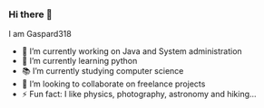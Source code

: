 ### Hi there 👋


I am Gaspard318

- 🔭 I’m currently working on Java and System administration
- 🌱 I’m currently learning python
- 📚 I’m currently studying computer science
- 👯 I’m looking to collaborate on freelance projects
- ⚡ Fun fact: I like physics, photography, astronomy and hiking...

<!--
<div style="display: flex; justify-content: space-between;">
  <img src="https://github-readme-stats.vercel.app/api?username=gaspard318&show_icons=true&theme=radical" alt="Anurag's GitHub stats" width="400"/>
  <img src="https://github-readme-stats.vercel.app/api/top-langs/?username=gaspard318&hide_progress=true&layout=compact&theme=radical" alt="Top Languages" width="400"/>
</div>
-->




